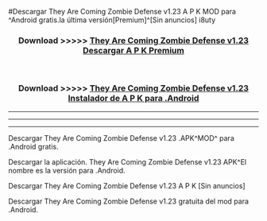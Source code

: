 #Descargar They Are Coming Zombie Defense v1.23 A P K MOD para ^Android gratis.la última versión[Premium]^[Sin anuncios] i8uty



<div align="center">
<h3>Download >>>>> <a href="https://es-web.web.app/?es= They Are Coming Zombie Defense v1.23">They Are Coming Zombie Defense v1.23 Descargar A P K Premium</a></h3><br>

<h3>Download >>>>> <a href="https://es-web.web.app/?es= They Are Coming Zombie Defense v1.23">They Are Coming Zombie Defense v1.23 Instalador de A P K para .Android</a></h3>
</div>


----------------------------------------------------------

----------------------------------------------------------

----------------------------------------------------------

Descargar They Are Coming Zombie Defense v1.23 .APK^MOD^ para .Android gratis.

Descargar la aplicación. They Are Coming Zombie Defense v1.23 APK^El nombre es la versión para .Android.

Descargar They Are Coming Zombie Defense v1.23 A P K [Sin anuncios]

Descargar They Are Coming Zombie Defense v1.23 gratuita del mod para .Android.